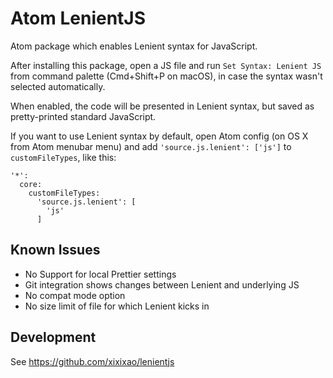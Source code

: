 # Atom LenientJS

Atom package which enables Lenient syntax for JavaScript.

After installing this package, open a JS file and run `Set Syntax: Lenient JS` from command palette (Cmd+Shift+P on macOS), in case the syntax wasn't selected automatically.

When enabled, the code will be presented in Lenient syntax, but saved as pretty-printed standard JavaScript.

If you want to use Lenient syntax by default, open Atom config (on OS X from Atom menubar menu) and add `'source.js.lenient': ['js']` to `customFileTypes`, like this:

```
'*':
  core:
    customFileTypes:
      'source.js.lenient': [
        'js'
      ]
```

## Known Issues

- No Support for local Prettier settings
- Git integration shows changes between Lenient and underlying JS
- No compat mode option
- No size limit of file for which Lenient kicks in

## Development

See https://github.com/xixixao/lenientjs
